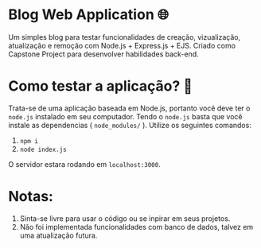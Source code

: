 # Blog Web Application 🌐
Um simples blog para testar funcionalidades de creação, vizualização, atualização e remoção com Node.js + Express.js + EJS. Criado como Capstone Project para desenvolver habilidades back-end.

# Como testar a aplicação? 🤔
Trata-se de uma aplicação baseada em Node.js, portanto você deve ter o `node.js` instalado em seu computador. Tendo o `node.js` basta que você instale as dependencias ( `node_modules/` ). Utilize os seguintes comandos:

1. `npm i`
2. `node index.js`

O servidor estara rodando em `localhost:3000`.

# Notas:
1. Sinta-se livre para usar o código ou se inpirar em seus projetos.
2. Não foi implementada funcionalidades com banco de dados, talvez em uma atualização futura.
